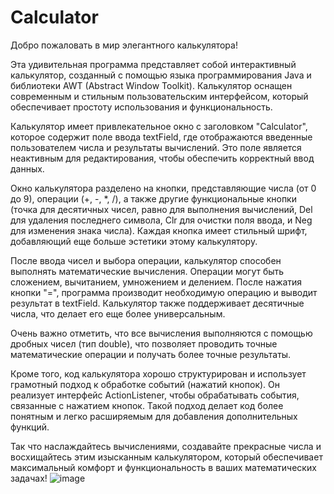 # Calculator
Добро пожаловать в мир элегантного калькулятора!

Эта удивительная программа представляет собой интерактивный калькулятор, созданный с помощью языка программирования Java и библиотеки AWT (Abstract Window Toolkit). Калькулятор оснащен современным и стильным пользовательским интерфейсом, который обеспечивает простоту использования и функциональность.

Калькулятор имеет привлекательное окно с заголовком "Calculator", которое содержит поле ввода textField, где отображаются введенные пользователем числа и результаты вычислений. Это поле является неактивным для редактирования, чтобы обеспечить корректный ввод данных.

Окно калькулятора разделено на кнопки, представляющие числа (от 0 до 9), операции (+, -, *, /), а также другие функциональные кнопки (точка для десятичных чисел, равно для выполнения вычислений, Del для удаления последнего символа, Clr для очистки поля ввода, и Neg для изменения знака числа). Каждая кнопка имеет стильный шрифт, добавляющий еще больше эстетики этому калькулятору.

После ввода чисел и выбора операции, калькулятор способен выполнять математические вычисления. Операции могут быть сложением, вычитанием, умножением и делением. После нажатия кнопки "=", программа производит необходимую операцию и выводит результат в textField. Калькулятор также поддерживает десятичные числа, что делает его еще более универсальным.

Очень важно отметить, что все вычисления выполняются с помощью дробных чисел (тип double), что позволяет проводить точные математические операции и получать более точные результаты.

Кроме того, код калькулятора хорошо структурирован и использует грамотный подход к обработке событий (нажатий кнопок). Он реализует интерфейс ActionListener, чтобы обрабатывать события, связанные с нажатием кнопок. Такой подход делает код более понятным и легко расширяемым для добавления дополнительных функций.

Так что наслаждайтесь вычислениями, создавайте прекрасные числа и восхищайтесь этим изысканным калькулятором, который обеспечивает максимальный комфорт и функциональность в ваших математических задачах!
![image](https://user-images.githubusercontent.com/58001369/195175080-ecdfaab9-5733-472b-a427-8d65e9d2963d.png)



